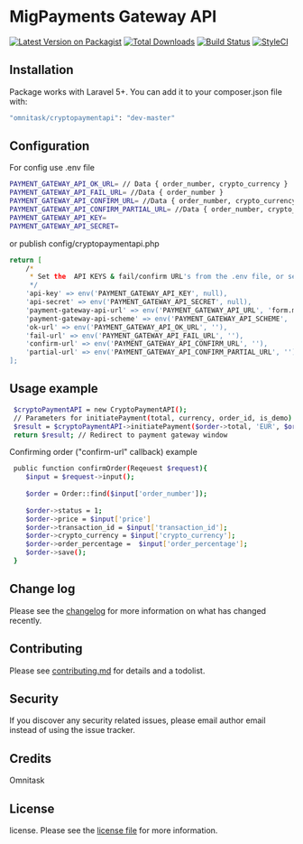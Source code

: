 # MigPayments Gateway API

[![Latest Version on Packagist][ico-version]][link-packagist]
[![Total Downloads][ico-downloads]][link-downloads]
[![Build Status][ico-travis]][link-travis]
[![StyleCI][ico-styleci]][link-styleci]


## Installation

Package works with Laravel 5+. You can add it to your composer.json file with:

``` bash
"omnitask/cryptopaymentapi": "dev-master"
```

## Configuration
For config use .env file

``` bash
PAYMENT_GATEWAY_API_OK_URL= // Data { order_number, crypto_currency }
PAYMENT_GATEWAY_API_FAIL_URL= //Data { order_number }
PAYMENT_GATEWAY_API_CONFIRM_URL= //Data { order_number, crypto_currency, transaction_id, price, order_percentage, hash_digest  }
PAYMENT_GATEWAY_API_CONFIRM_PARTIAL_URL= //Data { order_number, crypto_currency, transaction_id, price, order_percentage, hash_digest  }
PAYMENT_GATEWAY_API_KEY=
PAYMENT_GATEWAY_API_SECRET=
```
or publish config/cryptopaymentapi.php

``` bash
return [
    /*
     * Set the  API KEYS & fail/confirm URL's from the .env file, or set it here.
     */
    'api-key' => env('PAYMENT_GATEWAY_API_KEY', null),
    'api-secret' => env('PAYMENT_GATEWAY_API_SECRET', null),
    'payment-gateway-api-url' => env('PAYMENT_GATEWAY_API_URL', 'form.migpayments.com'),
    'payment-gateway-api-scheme' => env('PAYMENT_GATEWAY_API_SCHEME', 'https'),
    'ok-url' => env('PAYMENT_GATEWAY_API_OK_URL', ''),
    'fail-url' => env('PAYMENT_GATEWAY_API_FAIL_URL', ''),
    'confirm-url' => env('PAYMENT_GATEWAY_API_CONFIRM_URL', ''),
    'partial-url' => env('PAYMENT_GATEWAY_API_CONFIRM_PARTIAL_URL', ''),
];
```
## Usage example
``` bash
 $cryptoPaymentAPI = new CryptoPaymentAPI();
 // Parameters for initiatePayment(total, currency, order_id, is_demo)
 $result = $cryptoPaymentAPI->initiatePayment($order->total, 'EUR', $order->id, 'yes');
 return $result; // Redirect to payment gateway window
```
Confirming order ("confirm-url" callback) example
``` bash
 public function confirmOrder(Reqeuest $request){
    $input = $request->input();
    
    $order = Order::find($input['order_number']);
    
    $order->status = 1;
    $order->price = $input['price']
    $order->transaction_id = $input['transaction_id'];
    $order->crypto_currency = $input['crypto_currency'];
    $order->order_percentage =  $input['order_percentage'];
    $order->save();
 }
```

## Change log

Please see the [changelog](changelog.md) for more information on what has changed recently.

## Contributing

Please see [contributing.md](contributing.md) for details and a todolist.

## Security

If you discover any security related issues, please email author email instead of using the issue tracker.

## Credits

Omnitask

## License

license. Please see the [license file](license.md) for more information.

[ico-version]: https://img.shields.io/packagist/v/omnitask/cryptopaymentapi.svg?style=flat-square
[ico-downloads]: https://img.shields.io/packagist/dt/omnitask/cryptopaymentapi.svg?style=flat-square
[ico-travis]: https://img.shields.io/travis/omnitask/cryptopaymentapi/master.svg?style=flat-square
[ico-styleci]: https://styleci.io/repos/12345678/shield

[link-packagist]: https://packagist.org/packages/omnitask/cryptopaymentapi
[link-downloads]: https://packagist.org/packages/omnitask/cryptopaymentapi
[link-travis]: https://travis-ci.org/omnitask/cryptopaymentapi
[link-styleci]: https://styleci.io/repos/12345678
[link-author]: https://github.com/omnitask
[link-contributors]: ../../contributors]
